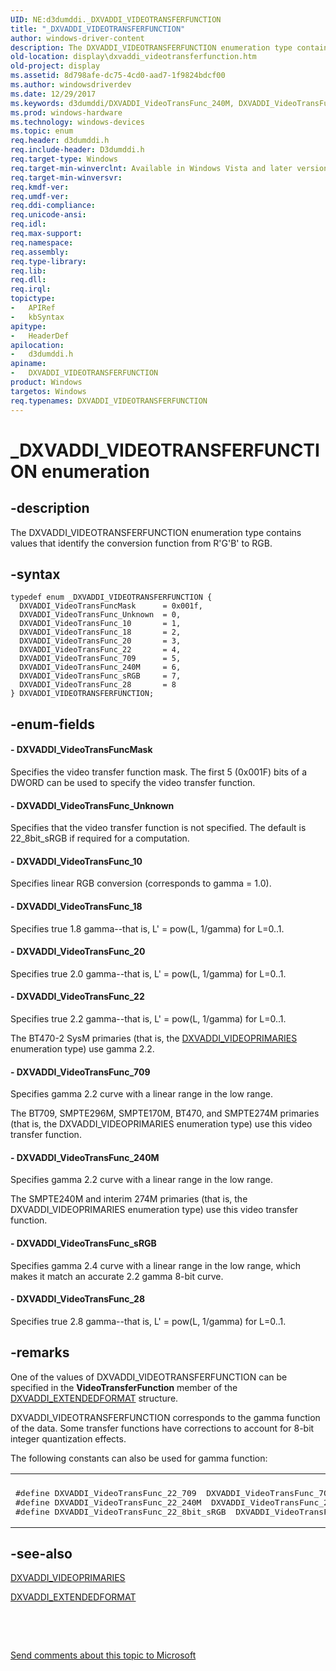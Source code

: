 ```yaml
---
UID: NE:d3dumddi._DXVADDI_VIDEOTRANSFERFUNCTION
title: "_DXVADDI_VIDEOTRANSFERFUNCTION"
author: windows-driver-content
description: The DXVADDI_VIDEOTRANSFERFUNCTION enumeration type contains values that identify the conversion function from R'G'B' to RGB.
old-location: display\dxvaddi_videotransferfunction.htm
old-project: display
ms.assetid: 8d798afe-dc75-4cd0-aad7-1f9824bdcf00
ms.author: windowsdriverdev
ms.date: 12/29/2017
ms.keywords: d3dumddi/DXVADDI_VideoTransFunc_240M, DXVADDI_VideoTransFunc_709, d3dumddi/DXVADDI_VideoTransFunc_22, d3dumddi/DXVADDI_VideoTransFunc_20, DXVADDI_VideoTransFuncMask, d3dumddi/DXVADDI_VideoTransFuncMask, d3dumddi/DXVADDI_VideoTransFunc_10, DXVADDI_VideoTransFunc_18, d3dumddi/DXVADDI_VideoTransFunc_18, DXVADDI_VideoTransFunc_28, d3dumddi/DXVADDI_VideoTransFunc_709, DXVADDI_VideoTransFunc_240M, DXVADDI_VideoTransFunc_Unknown, DXVADDI_VIDEOTRANSFERFUNCTION, DXVA2_Structs_a6fcb795-da10-4824-99b3-5f75a50a17ce.xml, DXVADDI_VIDEOTRANSFERFUNCTION enumeration [Display Devices], DXVADDI_VideoTransFunc_sRGB, DXVADDI_VideoTransFunc_10, d3dumddi/DXVADDI_VideoTransFunc_sRGB, d3dumddi/DXVADDI_VideoTransFunc_Unknown, _DXVADDI_VIDEOTRANSFERFUNCTION, DXVADDI_VideoTransFunc_22, d3dumddi/DXVADDI_VIDEOTRANSFERFUNCTION, d3dumddi/DXVADDI_VideoTransFunc_28, display.dxvaddi_videotransferfunction, DXVADDI_VideoTransFunc_20
ms.prod: windows-hardware
ms.technology: windows-devices
ms.topic: enum
req.header: d3dumddi.h
req.include-header: D3dumddi.h
req.target-type: Windows
req.target-min-winverclnt: Available in Windows Vista and later versions of the Windows operating systems.
req.target-min-winversvr: 
req.kmdf-ver: 
req.umdf-ver: 
req.ddi-compliance: 
req.unicode-ansi: 
req.idl: 
req.max-support: 
req.namespace: 
req.assembly: 
req.type-library: 
req.lib: 
req.dll: 
req.irql: 
topictype:
-	APIRef
-	kbSyntax
apitype:
-	HeaderDef
apilocation:
-	d3dumddi.h
apiname:
-	DXVADDI_VIDEOTRANSFERFUNCTION
product: Windows
targetos: Windows
req.typenames: DXVADDI_VIDEOTRANSFERFUNCTION
---
```


# _DXVADDI_VIDEOTRANSFERFUNCTION enumeration


## -description


The DXVADDI_VIDEOTRANSFERFUNCTION enumeration type contains values that identify the conversion function from R'G'B' to RGB.


## -syntax


````
typedef enum _DXVADDI_VIDEOTRANSFERFUNCTION { 
  DXVADDI_VideoTransFuncMask      = 0x001f,
  DXVADDI_VideoTransFunc_Unknown  = 0,
  DXVADDI_VideoTransFunc_10       = 1,
  DXVADDI_VideoTransFunc_18       = 2,
  DXVADDI_VideoTransFunc_20       = 3,
  DXVADDI_VideoTransFunc_22       = 4,
  DXVADDI_VideoTransFunc_709      = 5,
  DXVADDI_VideoTransFunc_240M     = 6,
  DXVADDI_VideoTransFunc_sRGB     = 7,
  DXVADDI_VideoTransFunc_28       = 8
} DXVADDI_VIDEOTRANSFERFUNCTION;
````


## -enum-fields




#### - DXVADDI_VideoTransFuncMask

Specifies the video transfer function mask. The first 5 (0x001F) bits of a DWORD can be used to specify the video transfer function.


#### - DXVADDI_VideoTransFunc_Unknown

Specifies that the video transfer function is not specified. The default is 22_8bit_sRGB if required for a computation.


#### - DXVADDI_VideoTransFunc_10

Specifies linear RGB conversion (corresponds to gamma = 1.0).


#### - DXVADDI_VideoTransFunc_18

Specifies true 1.8 gamma--that is, L' = pow(L, 1/gamma) for L=0..1.


#### - DXVADDI_VideoTransFunc_20

Specifies true 2.0 gamma--that is, L' = pow(L, 1/gamma) for L=0..1.


#### - DXVADDI_VideoTransFunc_22

Specifies true 2.2 gamma--that is, L' = pow(L, 1/gamma) for L=0..1. 

The BT470-2 SysM primaries (that is, the <a href="..\d3dumddi\ne-d3dumddi-_dxvaddi_videoprimaries.md">DXVADDI_VIDEOPRIMARIES</a> enumeration type) use gamma 2.2.


#### - DXVADDI_VideoTransFunc_709

Specifies gamma 2.2 curve with a linear range in the low range. 

The BT709, SMPTE296M, SMPTE170M, BT470, and SMPTE274M primaries (that is, the DXVADDI_VIDEOPRIMARIES enumeration type) use this video transfer function. 


#### - DXVADDI_VideoTransFunc_240M

Specifies gamma 2.2 curve with a linear range in the low range. 

The SMPTE240M and interim 274M primaries (that is, the DXVADDI_VIDEOPRIMARIES enumeration type) use this video transfer function. 


#### - DXVADDI_VideoTransFunc_sRGB

Specifies gamma 2.4 curve with a linear range in the low range, which makes it match an accurate 2.2 gamma 8-bit curve. 


#### - DXVADDI_VideoTransFunc_28

Specifies true 2.8 gamma--that is, L' = pow(L, 1/gamma) for L=0..1.


## -remarks


One of the values of DXVADDI_VIDEOTRANSFERFUNCTION can be specified in the <b>VideoTransferFunction</b> member of the <a href="..\d3dumddi\ns-d3dumddi-_dxvaddi_extendedformat.md">DXVADDI_EXTENDEDFORMAT</a> structure.

DXVADDI_VIDEOTRANSFERFUNCTION corresponds to the gamma function of the data. Some transfer functions have corrections to account for 8-bit integer quantization effects.

The following constants can also be used for gamma function:
<div class="code"><span codelanguage=""><table>
<tr>
<th></th>
</tr>
<tr>
<td>
<pre>#define DXVADDI_VideoTransFunc_22_709  DXVADDI_VideoTransFunc_709
#define DXVADDI_VideoTransFunc_22_240M  DXVADDI_VideoTransFunc_240M
#define DXVADDI_VideoTransFunc_22_8bit_sRGB  DXVADDI_VideoTransFunc_sRGB</pre>
</td>
</tr>
</table></span></div>


## -see-also

<a href="..\d3dumddi\ne-d3dumddi-_dxvaddi_videoprimaries.md">DXVADDI_VIDEOPRIMARIES</a>

<a href="..\d3dumddi\ns-d3dumddi-_dxvaddi_extendedformat.md">DXVADDI_EXTENDEDFORMAT</a>

 

 

<a href="mailto:wsddocfb@microsoft.com?subject=Documentation%20feedback [display\display]:%20DXVADDI_VIDEOTRANSFERFUNCTION enumeration%20 RELEASE:%20(12/29/2017)&amp;body=%0A%0APRIVACY STATEMENT%0A%0AWe use your feedback to improve the documentation. We don't use your email address for any other purpose, and we'll remove your email address from our system after the issue that you're reporting is fixed. While we're working to fix this issue, we might send you an email message to ask for more info. Later, we might also send you an email message to let you know that we've addressed your feedback.%0A%0AFor more info about Microsoft's privacy policy, see http://privacy.microsoft.com/en-us/default.aspx." title="Send comments about this topic to Microsoft">Send comments about this topic to Microsoft</a>

